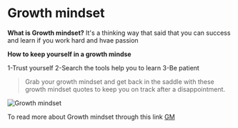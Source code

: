 # Growth mindset

**What is Growth mindset?**
It's a thinking way that said that you can success and learn if you work hard and hvae passion


 **How to keep yourself in a growth mindse**
 
1-Trust yourself
2-Search the tools help you to learn
3-Be patient

>Grab your growth mindset and get back in the saddle with these growth mindset quotes to keep you on track after a disappointment.


![Growth mindset](https://miro.medium.com/max/1000/1*Vj3mr3m4aZHN5OHAfrgJ8w.jpeg)


To read more about Growth mindset  through this link [GM](https://www.atlassian.com/blog/inside-atlassian/growth-mindset)
